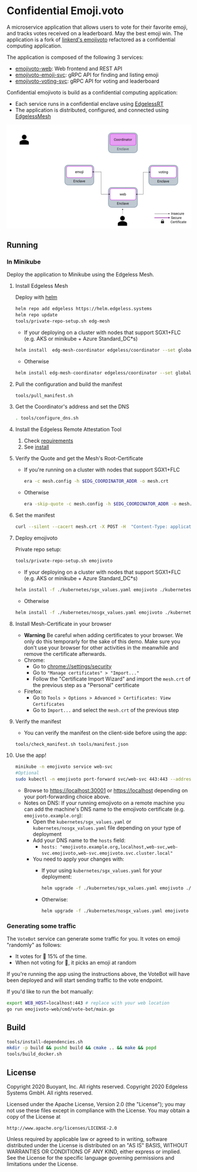 # Confidential Emoji.voto

A microservice application that allows users to vote for their favorite emoji,
and tracks votes received on a leaderboard. May the best emoji win.
The application is a fork of [linkerd's emojivoto](https://github.com/BuoyantIO/emojivoto) refactored as a confidential computing application.

The application is composed of the following 3 services:

* [emojivoto-web](emojivoto-web/): Web frontend and REST API
* [emojivoto-emoji-svc](emojivoto-emoji-svc/): gRPC API for finding and listing emoji
* [emojivoto-voting-svc](emojivoto-voting-svc/): gRPC API for voting and leaderboard

Confidential emojivoto is build as a confidential computing application:

* Each service runs in a confidential enclave using [EdgelessRT](https://www.edgeless.systems/)
* The application is distributed, configured, and connected using [EdgelessMesh](https://www.edgeless.systems/)

![Emojivoto Topology](assets/emojivoto-topology.gif "Emojivoto Topology")

## Running

### In Minikube

Deploy the application to Minikube using the Edgeless Mesh.

1. Install Edgeless Mesh

    Deploy with [helm](https://helm.sh/docs/intro/install/)

    ```bash
    helm repo add edgeless https://helm.edgeless.systems
    helm repo update
    tools/private-repo-setup.sh edg-mesh
    ```

    * If your deploying on a cluster with nodes that support SGX1+FLC (e.g. AKS or minikube + Azure Standard_DC*s)

    ```bash
    helm install  edg-mesh-coordinator edgeless/coordinator --set global.pullSecret=regcred
    ```

    * Otherwise

    ```bash
    helm install edg-mesh-coordinator edgeless/coordinator --set global.pullSecret=regcred --set coordinator.resources=null --set coordinator.OE_SIMULATION=1 --set tolerations=null
    ```

1. Pull the configuration and build the manifest

    ```bash
    tools/pull_manifest.sh
    ```

1. Get the Coordinator's address and set the DNS

    ```bash
    . tools/configure_dns.sh
    ```

1. Install the Edgeless Remote Attestation Tool
    1. Check [requirements](https://github.com/edgelesssys/era#requirements)
    2. See [install](https://github.com/edgelesssys/era#install)

1. Verify the Quote and get the Mesh's Root-Certificate
    * If you're running on a cluster with nodes that support SGX1+FLC

        ```bash
        era -c mesh.config -h $EDG_COORDINATOR_ADDR -o mesh.crt
        ```

    * Otherwise

        ```bash
        era -skip-quote -c mesh.config -h $EDG_COORDINATOR_ADDR -o mesh.crt
        ```

1. Set the manifest

    ```bash
    curl --silent --cacert mesh.crt -X POST -H  "Content-Type: application/json" --data-binary @tools/manifest.json "https://$EDG_COORDINATOR_SVC/manifest"
    ```


1. Deploy emojivoto

    Private repo setup:

    ```bash
    tools/private-repo-setup.sh emojivoto
    ```

    * If your deploying on a cluster with nodes that support SGX1+FLC (e.g. AKS or minikube + Azure Standard_DC*s)

    ```bash
    helm install -f ./kubernetes/sgx_values.yaml emojivoto ./kubernetes -n emojivoto
    ```

    * Otherwise

    ```bash
    helm install -f ./kubernetes/nosgx_values.yaml emojivoto ./kubernetes -n emojivoto
    ```
    
1. Install Mesh-Certificate in your browser
    * **Warning** Be careful when adding certificates to your browser. We only do this temporarly for the sake of this demo. Make sure you don't use your browser for other activities in the meanwhile and remove the certificate afterwards.
    * Chrome:
        * Go to <chrome://settings/security>
        * Go to `"Manage certificates" > "Import..."`
        * Follow the "Certificate Import Wizard" and import the `mesh.crt` of the previous step as a "Personal" certificate
    * Firefox:
        * Go to `Tools > Options > Advanced > Certificates: View Certificates`
        * Go to `Import...` and select the `mesh.crt` of the previous step

1. Verify the manifest
    * You can verify the manifest on the client-side before using the app:

    ```bash
    tools/check_manifest.sh tools/manifest.json
    ```

1. Use the app!

    ```bash
    minikube -n emojivoto service web-svc
    #Optional
    sudo kubectl -n emojivoto port-forward svc/web-svc 443:443 --address 0.0.0.0
    ```

    * Browse to [https://localhost:30001](https://localhost:30001) or [https://localhost](https://localhost) depending on your port-forwarding choice above.
    * Notes on DNS: If your running emojivoto on a remote machine you can add the machine's DNS name to the emojivoto certificate (e.g. `emojivoto.example.org`):
        * Open the `kubernetes/sgx_values.yaml` or `kubernetes/nosgx_values.yaml` file depending on your type of deployment
        * Add your DNS name to the `hosts` field: 
            * `hosts: "emojivoto.example.org,localhost,web-svc,web-svc.emojivoto,web-svc.emojivoto.svc.cluster.local"`
        * You need to apply your changes with:
            * If your using `kubernetes/sgx_values.yaml` for your deployment:

                ```bash
                helm upgrade -f ./kubernetes/sgx_values.yaml emojivoto ./kubernetes -n emojivoto
                ```

            * Otherwise:

                ```bash
                helm upgrade -f ./kubernetes/nosgx_values.yaml emojivoto ./kubernetes -n emojivoto
                ```

### Generating some traffic

The `VoteBot` service can generate some traffic for you. It votes on emoji
"randomly" as follows:

* It votes for :doughnut: 15% of the time.
* When not voting for :doughnut:, it picks an emoji at random

If you're running the app using the instructions above, the VoteBot will have
been deployed and will start sending traffic to the vote endpoint.

If you'd like to run the bot manually:

```bash
export WEB_HOST=localhost:443 # replace with your web location
go run emojivoto-web/cmd/vote-bot/main.go
```

## Build

```bash
tools/install-dependencies.sh
mkdir -p build && pushd build && cmake .. && make && popd
tools/build_docker.sh
```

## License

Copyright 2020 Buoyant, Inc. All rights reserved.
Copyright 2020 Edgeless Systems GmbH. All rights reserved.

Licensed under the Apache License, Version 2.0 (the "License"); you may not use
these files except in compliance with the License. You may obtain a copy of the
License at

    http://www.apache.org/licenses/LICENSE-2.0

Unless required by applicable law or agreed to in writing, software distributed
under the License is distributed on an "AS IS" BASIS, WITHOUT WARRANTIES OR
CONDITIONS OF ANY KIND, either express or implied. See the License for the
specific language governing permissions and limitations under the License.
